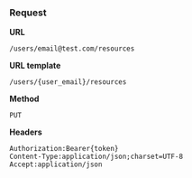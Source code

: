 ### Request

**URL**

`/users/email@test.com/resources`

**URL template**

`/users/{user_email}/resources`

**Method**

`PUT`

**Headers**

`Authorization:Bearer{token}`  
`Content-Type:application/json;charset=UTF-8`  
`Accept:application/json`  
